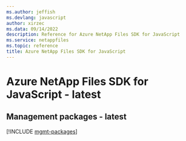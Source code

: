 ```yaml
---
ms.author: jeffish
ms.devlang: javascript
author: xirzec
ms.data: 09/14/2022
description: Reference for Azure NetApp Files SDK for JavaScript
ms.service: netappfiles
ms.topic: reference
title: Azure NetApp Files SDK for JavaScript
---
```

# Azure NetApp Files SDK for JavaScript - latest

## Management packages - latest
[!INCLUDE [mgmt-packages](netapp-files-mgmt-index.md)]